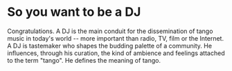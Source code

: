 # So you want to be a DJ

Congratulations.  A DJ is the main conduit for the dissemination of tango music in today's world -- more important than radio, TV, film or the Internet.  A DJ is tastemaker who shapes the budding palette of a community.  He influences, through his curation, the kind of ambience and feelings attached to the term "tango".  He defines the meaning of tango.





